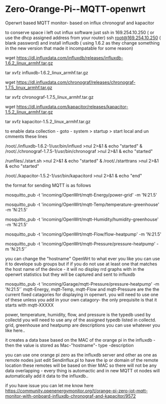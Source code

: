# Zero-Orange-Pi--MQTT-openwrt
Operwrt based MQTT monitor- based on influx chronograf and  kapacitor 

to conserve space i left out  influx software
 just ssh in 169.254.10.250 ( or use the dhcp assigned address from your router)
 ssh root@169.254.10.250 ( blank password)
 and install influxdb ( using 1.6.2  as they change something in the new version that made it incompatable for some reason)
 
 wget https://dl.influxdata.com/influxdb/releases/influxdb-1.6.2_linux_armhf.tar.gz

tar xvfz influxdb-1.6.2_linux_armhf.tar.gz

wget https://dl.influxdata.com/chronograf/releases/chronograf-1.7.5_linux_armhf.tar.gz

tar xvfz chronograf-1.7.5_linux_armhf.tar.gz

wget https://dl.influxdata.com/kapacitor/releases/kapacitor-1.5.2_linux_armhf.tar.gz

tar xvfz kapacitor-1.5.2_linux_armhf.tar.gz

to enable data collection - goto - system > startup > start local and un cmments these lines 

/root/./influxdb-1.6.2-1/usr/bin/influxd  >nul 2>&1 & echo "started" & /root/./chronograf-1.7.5-1/usr/bin/chronograf   >nul 2>&1 & echo "started"

/runfiles/./start.sh  >nul 2>&1 & echo "started" & /root/./starttrans >nul 2>&1 & echo "started" 

/root/./kapacitor-1.5.2-1/usr/bin/kapacitord  >nul 2>&1 & echo "end"

 the format for sending MQTT is as follows
 
 mosquitto_pub -t 'incoming/OpenWrt/mqtt-Energy/power-grid' -m 'N:21.5'

mosquitto_pub -t 'incoming/OpenWrt/mqtt-Temp/temperature-greenhouse' -m 'N:21.5'

mosquitto_pub -t 'incoming/OpenWrt/mqtt-Humidity/humidity-greenhouse' -m 'N:21.5'

mosquitto_pub -t 'incoming/OpenWrt/mqtt-Flow/flow-heatpump' -m 'N:21.5'

mosquitto_pub -t 'incoming/OpenWrt/mqtt-Pressure/pressure-heatpump' -m 'N:21.5'`

 you  can change the "hostname" OpenWrt  to what ever you like  you can use it to develope  sub groups
but if if you do not use at least one that matches the host name of the device - it will no display rrd graphs with in 
the openwrt statistics but they will be captured and sent to influxdb 

mosquitto_pub -t 'incoming/Garage/mqtt-Pressure/pressure-heatpump' -m 'N:21.5'`
mqtt-Energy, mqtt-Temp, mqtt-Flow and mqtt-Pressure  are the the current fixed catagories for displaying in openwrt.
you will need to use one of these unless you add in your own catagory- the only prequisite is that it starts with mqtt-XXXXX

power, temperature, humidity, flow, and  pressure  is the typedb used by collectd you will need to use any of the assigned 
typedb listed in collectd.
grid, greenhouse and heatpump are descriptions you can use whatever you like here..


it  creates a data base based on the MAC of the orange pi  in the influxdb -  then the  value is  stored as Mac-"hostname"- type -description

you can use one orange pi zero as the influxdb server  and other as one as remote nodes  just edit  Sendinflux.pl to have the ip or domain of the  remote location
 these remotes will be  based on thier MAC so  there will not be any data overlapping - every thing is automactic and in new MQTT ot nodes will automatically add it data to the influxdb..

if you have issue you can let me know here https://community.openenergymonitor.org/t/orange-pi-zero-iot-mqtt-monitor-with-onboard-influxdb-chronograf-and-kapacitor/9572
